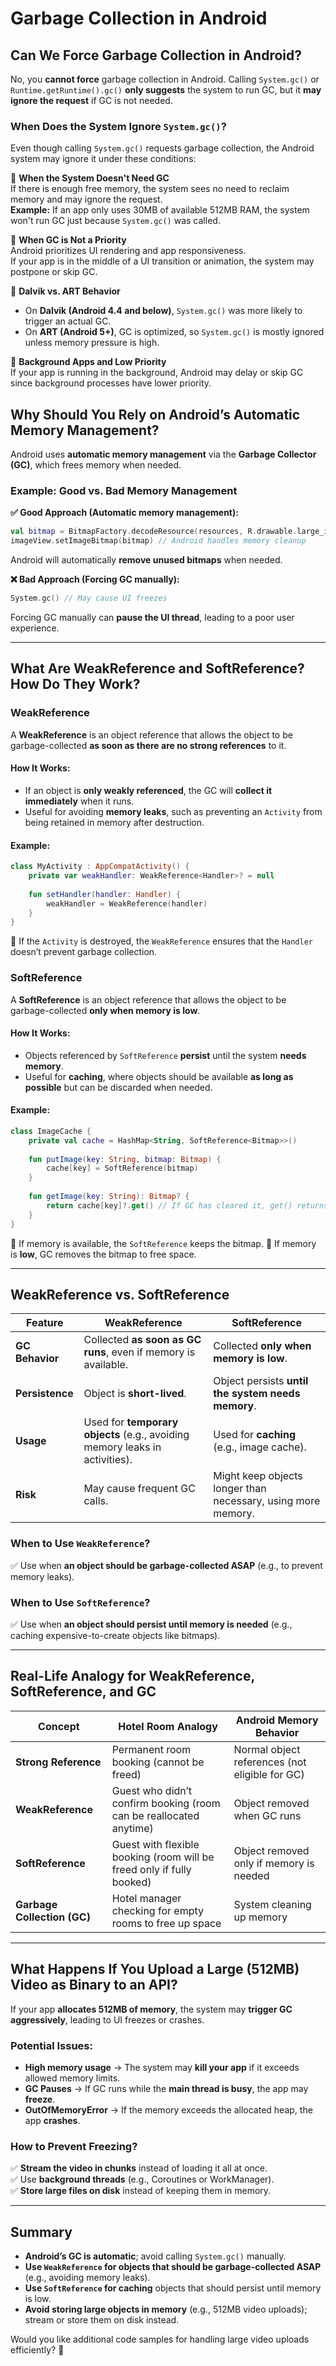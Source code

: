 # Garbage Collection in Android

## Can We Force Garbage Collection in Android?
No, you **cannot force** garbage collection in Android. Calling `System.gc()` or `Runtime.getRuntime().gc()` **only suggests** the system to run GC, but it **may ignore the request** if GC is not needed.

### When Does the System Ignore `System.gc()`?
Even though calling `System.gc()` requests garbage collection, the Android system may ignore it under these conditions:

🔹 **When the System Doesn't Need GC**  
If there is enough free memory, the system sees no need to reclaim memory and may ignore the request.  
**Example:** If an app only uses 30MB of available 512MB RAM, the system won't run GC just because `System.gc()` was called.

🔹 **When GC is Not a Priority**  
Android prioritizes UI rendering and app responsiveness.  
If your app is in the middle of a UI transition or animation, the system may postpone or skip GC.

🔹 **Dalvik vs. ART Behavior**  
- On **Dalvik (Android 4.4 and below)**, `System.gc()` was more likely to trigger an actual GC.
- On **ART (Android 5+)**, GC is optimized, so `System.gc()` is mostly ignored unless memory pressure is high.

🔹 **Background Apps and Low Priority**  
If your app is running in the background, Android may delay or skip GC since background processes have lower priority.

## Why Should You Rely on Android’s Automatic Memory Management?
Android uses **automatic memory management** via the **Garbage Collector (GC)**, which frees memory when needed.

### Example: Good vs. Bad Memory Management
**✅ Good Approach (Automatic memory management):**
```kotlin
val bitmap = BitmapFactory.decodeResource(resources, R.drawable.large_image)
imageView.setImageBitmap(bitmap) // Android handles memory cleanup
```
Android will automatically **remove unused bitmaps** when needed.

**❌ Bad Approach (Forcing GC manually):**
```kotlin
System.gc() // May cause UI freezes
```
Forcing GC manually can **pause the UI thread**, leading to a poor user experience.

---

## What Are WeakReference and SoftReference? How Do They Work?

### WeakReference
A **WeakReference** is an object reference that allows the object to be garbage-collected **as soon as there are no strong references** to it.

#### How It Works:
- If an object is **only weakly referenced**, the GC will **collect it immediately** when it runs.
- Useful for avoiding **memory leaks**, such as preventing an `Activity` from being retained in memory after destruction.

#### Example:
```kotlin
class MyActivity : AppCompatActivity() {
    private var weakHandler: WeakReference<Handler>? = null
    
    fun setHandler(handler: Handler) {
        weakHandler = WeakReference(handler)
    }
}
```
🔹 If the `Activity` is destroyed, the `WeakReference` ensures that the `Handler` doesn’t prevent garbage collection.

### SoftReference
A **SoftReference** is an object reference that allows the object to be garbage-collected **only when memory is low**.

#### How It Works:
- Objects referenced by `SoftReference` **persist** until the system **needs memory**.
- Useful for **caching**, where objects should be available **as long as possible** but can be discarded when needed.

#### Example:
```kotlin
class ImageCache {
    private val cache = HashMap<String, SoftReference<Bitmap>>()
    
    fun putImage(key: String, bitmap: Bitmap) {
        cache[key] = SoftReference(bitmap)
    }
    
    fun getImage(key: String): Bitmap? {
        return cache[key]?.get() // If GC has cleared it, get() returns null
    }
}
```
🔹 If memory is available, the `SoftReference` keeps the bitmap.
🔹 If memory is **low**, GC removes the bitmap to free space.

---

## WeakReference vs. SoftReference

| Feature | **WeakReference** | **SoftReference** |
|---------|------------------|------------------|
| **GC Behavior** | Collected **as soon as GC runs**, even if memory is available. | Collected **only when memory is low**. |
| **Persistence** | Object is **short-lived**. | Object persists **until the system needs memory**. |
| **Usage** | Used for **temporary objects** (e.g., avoiding memory leaks in activities). | Used for **caching** (e.g., image cache). |
| **Risk** | May cause frequent GC calls. | Might keep objects longer than necessary, using more memory. |

### When to Use `WeakReference`?
✅ Use when **an object should be garbage-collected ASAP** (e.g., to prevent memory leaks). 

### When to Use `SoftReference`?
✅ Use when **an object should persist until memory is needed** (e.g., caching expensive-to-create objects like bitmaps).

---

## Real-Life Analogy for WeakReference, SoftReference, and GC

| Concept | Hotel Room Analogy | Android Memory Behavior |
|---------|-------------------|------------------------|
| **Strong Reference** | Permanent room booking (cannot be freed) | Normal object references (not eligible for GC) |
| **WeakReference** | Guest who didn’t confirm booking (room can be reallocated anytime) | Object removed when GC runs |
| **SoftReference** | Guest with flexible booking (room will be freed only if fully booked) | Object removed only if memory is needed |
| **Garbage Collection (GC)** | Hotel manager checking for empty rooms to free up space | System cleaning up memory |

---

## What Happens If You Upload a Large (512MB) Video as Binary to an API?
If your app **allocates 512MB of memory**, the system may **trigger GC aggressively**, leading to UI freezes or crashes.

### Potential Issues:
- **High memory usage** → The system may **kill your app** if it exceeds allowed memory limits.
- **GC Pauses** → If GC runs while the **main thread is busy**, the app may **freeze**.
- **OutOfMemoryError** → If the memory exceeds the allocated heap, the app **crashes**.

### How to Prevent Freezing?
✅ **Stream the video in chunks** instead of loading it all at once.  
✅ Use **background threads** (e.g., Coroutines or WorkManager).  
✅ **Store large files on disk** instead of keeping them in memory.  

---

## Summary
- **Android’s GC is automatic**; avoid calling `System.gc()` manually.
- **Use `WeakReference` for objects that should be garbage-collected ASAP** (e.g., avoiding memory leaks).
- **Use `SoftReference` for caching** objects that should persist until memory is low.
- **Avoid storing large objects in memory** (e.g., 512MB video uploads); stream or store them on disk instead.

Would you like additional code samples for handling large video uploads efficiently? 🚀
